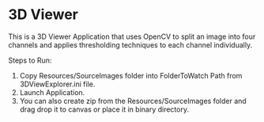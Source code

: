 # 3D Viewer

This is a 3D Viewer Application that uses OpenCV to split an image into four channels and applies thresholding techniques to each channel individually.

Steps to Run:

1. Copy Resources/SourceImages folder into FolderToWatch Path from 3DViewExplorer.ini file.
2. Launch Application.
3. You can also create zip from the Resources/SourceImages folder and drag drop it to canvas or place it in binary directory.


